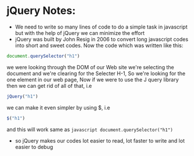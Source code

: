 # jQuery Notes:

* We need to write so many lines of code to do a simple task in javascript but with the help of jQuery we can minimize  the effort
* jQuery was built by John Resig in 2006 to convert long javascript codes into short and sweet codes.
Now the code which was written like this:
```javascript
document.querySelector("h1")
```
we were looking through the DOM of our Web site we're selecting the document and we're clearing for the Selecter H-1, So we're looking for the one element in our web page, Now if we were to use the J query library then we can get rid of all of that, i.e

```javascript
jQuery("h1")
```
we can make it even simpler by using $, i.e

```javascript
$("h1")
```
and this will work same as ```javascript document.querySelector("h1") ```

* so jQuery makes our codes lot easier to read, lot faster to write and lot easier to debug 


